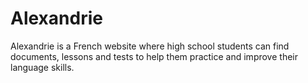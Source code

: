 # Alexandrie
Alexandrie is a French website where high school students can find documents, lessons and tests to help them practice and improve their language skills.
